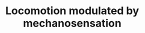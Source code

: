 ---
annotations:
- type: Cell Type Ontology
  value: interneuron
- type: Cell Type Ontology
  value: sensory processing neuron
authors:
- Kyook
- Khanspers
- MaintBot
- RaatsS
description: The movement of the animal in relation to its environment requires coordinating
  an awareness of environmental cues with the firing of neuronal circuitry affecting
  the simultaneous  contraction and relaxation of opposing muscle groups. C. elegans
  exhibits many types of movement, the two major types are crawling and swimming.
  Each of these movements have been further characterized by dominant body shapes,
  trajectories, angles, speeds, etc., peculiar to the movement. Fundamental to survival
  of the worm is the ability to sense and move towards or away from different stimuli.
  Forward and backwards movements can be induced in the lab through the stimulation
  of the mechanosensory neural network.
last-edited: 2021-05-27
organisms:
- Caenorhabditis elegans
redirect_from:
- /index.php/Pathway:WP2802
- /instance/WP2802
schema-jsonld:
- '@context': https://schema.org/
  '@id': https://wikipathways.github.io/pathways/WP2802.html
  '@type': Dataset
  creator:
    '@type': Organization
    name: WikiPathways
  description: The movement of the animal in relation to its environment requires
    coordinating an awareness of environmental cues with the firing of neuronal circuitry
    affecting the simultaneous  contraction and relaxation of opposing muscle groups.
    C. elegans exhibits many types of movement, the two major types are crawling and
    swimming. Each of these movements have been further characterized by dominant
    body shapes, trajectories, angles, speeds, etc., peculiar to the movement. Fundamental
    to survival of the worm is the ability to sense and move towards or away from
    different stimuli. Forward and backwards movements can be induced in the lab through
    the stimulation of the mechanosensory neural network.
  keywords: []
  license: CC0
  name: Locomotion modulated by mechanosensation
seo: CreativeWork
title: Locomotion modulated by mechanosensation
wpid: WP2802
---